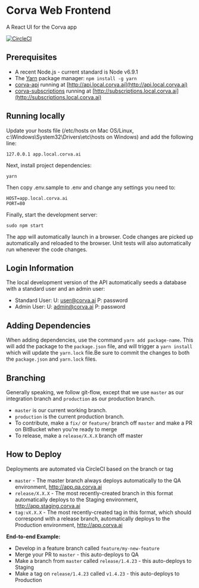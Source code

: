 # Corva Web Frontend
A React UI for the Corva app

[![CircleCI](https://circleci.com/bb/corva-ai/corva-web-frontend.svg?style=shield&circle-token=157bc597386336266688bfd36597406d6573a078)](https://circleci.com/bb/corva-ai/corva-web-frontend)

## Prerequisites

* A recent Node.js - current standard is Node v6.9.1
* The [Yarn](https://yarnpkg.com/) package manager: `npm install -g yarn`
* [corva-api](https://bitbucket.org/corva-ai/corva-api) running at [http://api.local.corva.ai](http://api.local.corva.ai)
* [corva-subscriptions](https://bitbucket.org/corva-ai/corva-subscriptions) running at [http://subscriptions.local.corva.ai](http://subscriptions.local.corva.ai)

## Running locally

Update your hosts file (/etc/hosts on Mac OS/Linux, c:\Windows\System32\Drivers\etc\hosts on Windows) and add the following line:

```
127.0.0.1 app.local.corva.ai
```

Next, install project dependencies:

```
yarn
```

Then copy .env.sample to .env and change any settings you need to:

```
HOST=app.local.corva.ai
PORT=80
```

Finally, start the development server:

```
sudo npm start
```

The app will automatically launch in a browser. Code changes are picked up automatically and reloaded to the browser. Unit tests will also automatically run whenever the code changes.

## Login Information
The local development version of the API automatically seeds a database with a standard user and an admin user:

* Standard User: U: user@corva.ai P: password
* Admin User: U: admin@corva.ai P: password


## Adding Dependencies

When adding dependencies, use the command `yarn add package-name`. This will add the package to the `package.json` file, and will trigger a `yarn install` which will update the `yarn.lock` file.Be sure to commit the changes to both the `package.json` and `yarn.lock` files.


## Branching

Generally speaking, we follow git-flow, except that we use `master` as our integration branch and `production` as our production branch.

* `master` is our current working branch.
* `production` is the current production branch.
* To contribute, make a `fix/` or `feature/` branch off `master` and make a PR on BitBucket when you're ready to merge
* To release, make a `release/X.X.X` branch off master


## How to Deploy
Deployments are automated via CircleCI based on the branch or tag

* `master` - The master branch always deploys automatically to the QA environment, http://app.qa.corva.ai
* `release/X.X.X` - The most recently-created branch in this format automatically deploys to the Staging environment, http://app.staging.corva.ai
* `tag:vX.X.X` - The most recently-created tag in this format, which should correspond with a release branch, automatically deploys to the Production environment, http://app.corva.ai

**End-to-end Example:**

* Develop in a feature branch called `feature/my-new-feature`
* Merge your PR to `master` - this auto-deploys to QA
* Make a branch from `master` called `release/1.4.23` - this auto-deploys to Staging
* Make a tag on `release/1.4.23` called `v1.4.23` - this auto-deploys to Production

